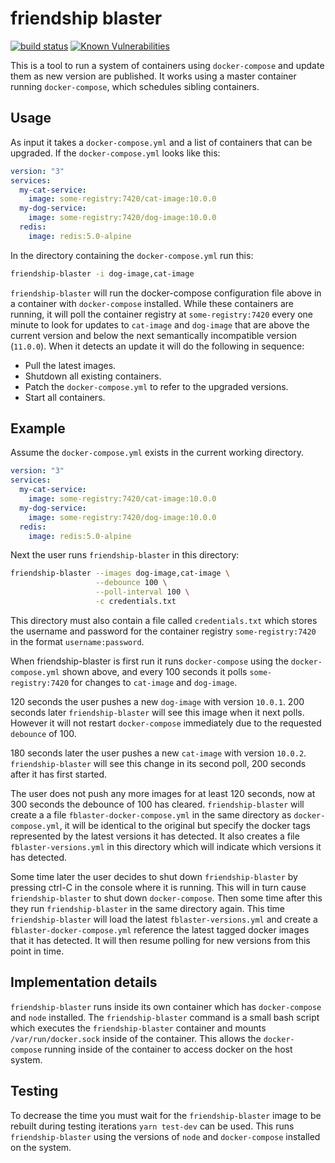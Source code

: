 # friendship blaster

[![build status](https://circleci.com/gh/ohjames/friendship-blaster.png?style=shield)](https://circleci.com/gh/ohjames/friendship-blaster)
[![Known Vulnerabilities](https://snyk.io/test/github/ohjames/friendship-blaster/badge.svg)](https://snyk.io/test/github/ohjames/friendship-blaster)

This is a tool to run a system of containers using `docker-compose` and update them as new version are published. It works using a master container running `docker-compose`, which schedules sibling containers.

## Usage

As input it takes a `docker-compose.yml` and a list of containers that can be upgraded. If the `docker-compose.yml` looks like this:

```yaml
version: "3"
services:
  my-cat-service:
    image: some-registry:7420/cat-image:10.0.0
  my-dog-service:
    image: some-registry:7420/dog-image:10.0.0
  redis:
    image: redis:5.0-alpine
```

In the directory containing the `docker-compose.yml` run this:

```bash
friendship-blaster -i dog-image,cat-image
```

`friendship-blaster` will run the docker-compose configuration file above in a container with `docker-compose` installed. While these containers are running, it will poll the container registry at `some-registry:7420` every one minute to look for updates to `cat-image` and `dog-image` that are above the current version and below the next semantically incompatible version (`11.0.0`). When it detects an update it will do the following in sequence:

- Pull the latest images.
- Shutdown all existing containers.
- Patch the `docker-compose.yml` to refer to the upgraded versions.
- Start all containers.

## Example

Assume the `docker-compose.yml` exists in the current working directory.

```yaml
version: "3"
services:
  my-cat-service:
    image: some-registry:7420/cat-image:10.0.0
  my-dog-service:
    image: some-registry:7420/dog-image:10.0.0
  redis:
    image: redis:5.0-alpine
```

Next the user runs `friendship-blaster` in this directory:

```bash
friendship-blaster --images dog-image,cat-image \
                   --debounce 100 \
                   --poll-interval 100 \
                   -c credentials.txt
```

This directory must also contain a file called `credentials.txt` which stores
the username and password for the container registry `some-registry:7420` in
the format `username:password`.

When friendship-blaster is first run it runs `docker-compose` using the
`docker-compose.yml` shown above, and every 100 seconds it polls
`some-registry:7420` for changes to `cat-image` and `dog-image`.

120 seconds the user pushes a new `dog-image` with version `10.0.1`. 200
seconds later `friendship-blaster` will see this image when it next polls.
However it will not restart `docker-compose` immediately due to the requested
`debounce` of 100.

180 seconds later the user pushes a new `cat-image` with version `10.0.2`.
`friendship-blaster` will see this change in its second poll, 200 seconds after
it has first started.

The user does not push any more images for at least 120 seconds, now at 300
seconds the debounce of 100 has cleared. `friendship-blaster` will create a a
file `fblaster-docker-compose.yml` in the same directory as
`docker-compose.yml`, it will be identical to the original but specify the
docker tags represented by the latest versions it has detected. It also creates
a file `fblaster-versions.yml` in this directory which will indicate which
versions it has detected.

Some time later the user decides to shut down `friendship-blaster` by pressing
ctrl-C in the console where it is running. This will in turn cause
`friendship-blaster` to shut down `docker-compose`. Then some time after this
they run `friendship-blaster` in the same directory again. This time
`friendship-blaster` will load the latest `fblaster-versions.yml` and create a
`fblaster-docker-compose.yml` reference the latest tagged docker images that it
has detected. It will then resume polling for new versions from this point in
time.

## Implementation details

`friendship-blaster` runs inside its own container which has `docker-compose`
and `node` installed. The `friendship-blaster` command is a small bash script
which executes the `friendship-blaster` container and mounts
`/var/run/docker.sock` inside of the container. This allows the
`docker-compose` running inside of the container to access docker on the host
system.

## Testing

To decrease the time you must wait for the `friendship-blaster` image to be
rebuilt during testing iterations `yarn test-dev` can be used. This runs
`friendship-blaster` using the versions of `node` and `docker-compose`
installed on the system.
